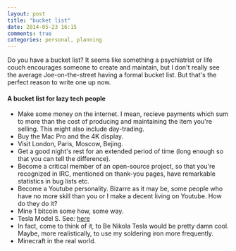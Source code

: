 ```yaml
---
layout: post
title: "bucket list"
date: 2014-05-23 16:15
comments: true
categories: personal, planning 
---
```

Do you have a bucket list?  It seems like something a psychiatrist or life couch encourages someone to create and maintain, but I don't really see the average Joe-on-the-street having a formal bucket list.  But that's the perfect reason to write one up now.
<!-- more -->
#### A bucket list for lazy tech people

*  Make some money on the internet.  I mean, recieve payments which sum to more than the cost of producing and maintaining 
   the item you're selling.  This might also include day-trading.
*  Buy the Mac Pro and the 4K display.
*  Visit London, Paris, Moscow, Bejing.
*  Get a good night's rest for an extended period of time (long enough so that you can tell the difference).
*  Become a critical member of an open-source project, so that you're recognized in IRC, mentioned on thank-you pages, 
   have remarkable statistics in bug lists etc.
*  Become a Youtube personality.  Bizarre as it may be, some people who have no more skill than you or I make a decent 
   living on Youtube. How do they do it?
*  Mine 1 bitcoin some how, some way.
*  Tesla Model S.  See: [here](http://theoatmeal.com/comics/tesla_model_s)
*  In fact, come to think of it, to Be Nikola Tesla would be pretty damn cool.  Maybe, more realistically, to use my soldering iron more frequently.
*  Minecraft in the real world.
